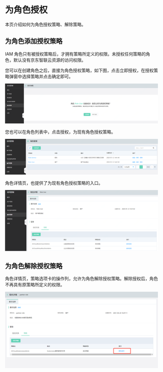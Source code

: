 # 为角色授权

本页介绍如何为角色授权策略、解除策略。

## 为角色添加授权策略

IAM 角色只有被授权策略后，才拥有策略所定义的权限。未授权任何策略的角色，默认没有京东智联云资源的访问权限。

您可以在创建角色之后，直接为角色授权策略，如下图，点击立即授权，在授权策略弹窗中选择策略并点击确定即可。

![](../../../../../image/IAM/RoleNew/attach1.png)


您也可以在角色列表中，点击授权，为现有角色授权策略。

![](../../../../../image/IAM/RoleNew/attach2.png)

角色详情页，也提供了为现有角色授权策略的入口。

![](../../../../../image/IAM/RoleNew/attach3.png)

## 为角色解除授权策略

角色详情页，策略选项卡的操作列，允许为角色解除授权策略。解除授权后，角色不再具有原策略所定义的权限。

![](../../../../../image/IAM/RoleNew/attach5.png)
